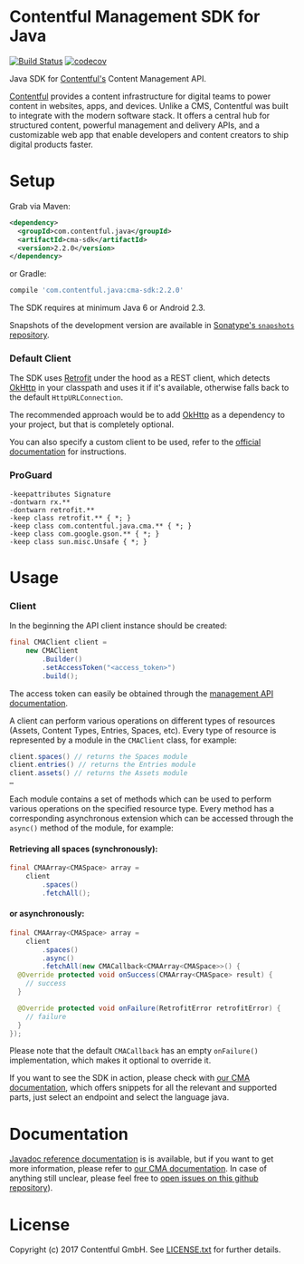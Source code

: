 Contentful Management SDK for Java
==================================

[![Build Status](https://travis-ci.org/contentful/contentful-management.java.svg)](https://travis-ci.org/contentful/contentful-management.java/builds#)
[![codecov](https://codecov.io/gh/contentful/contentful-management.java/branch/master/graph/badge.svg)](https://codecov.io/gh/contentful/contentful-management.java)

Java SDK for [Contentful's][1] Content Management API.

[Contentful][1] provides a content infrastructure for digital teams to power content in websites, apps, and devices. Unlike a CMS, Contentful was built to integrate with the modern software stack. It offers a central hub for structured content, powerful management and delivery APIs, and a customizable web app that enable developers and content creators to ship digital products faster.

Setup
=====

Grab via Maven:
```xml
<dependency>
  <groupId>com.contentful.java</groupId>
  <artifactId>cma-sdk</artifactId>
  <version>2.2.0</version>
</dependency>
```
or Gradle:
```groovy
compile 'com.contentful.java:cma-sdk:2.2.0'
```

The SDK requires at minimum Java 6 or Android 2.3.

Snapshots of the development version are available in [Sonatype's `snapshots` repository][snap].

### Default Client

The SDK uses [Retrofit][2] under the hood as a REST client, which detects [OkHttp][3] in your classpath and uses it if it's available, otherwise falls back to the default `HttpURLConnection`.

The recommended approach would be to add [OkHttp][3] as a dependency to your project, but that is completely optional.

You can also specify a custom client to be used, refer to the [official documentation][4] for instructions.

### ProGuard

```
-keepattributes Signature
-dontwarn rx.**
-dontwarn retrofit.**
-keep class retrofit.** { *; }
-keep class com.contentful.java.cma.** { *; }
-keep class com.google.gson.** { *; }
-keep class sun.misc.Unsafe { *; }
```

Usage
=====

### Client

In the beginning the API client instance should be created:

```java
final CMAClient client =
    new CMAClient
        .Builder()
        .setAccessToken("<access_token>")
        .build();
```

The access token can easily be obtained through the [management API documentation](https://www.contentful.com/developers/docs/references/authentication/#getting-a-personal-access-token).

A client can perform various operations on different types of resources (Assets, Content Types, Entries, Spaces, etc). Every type of resource is represented by a module in the `CMAClient` class, for example:

```java
client.spaces() // returns the Spaces module
client.entries() // returns the Entries module
client.assets() // returns the Assets module
…
```

Each module contains a set of methods which can be used to perform various operations on the specified resource type. Every method has a corresponding asynchronous extension which can be accessed through the `async()` method of the module, for example:

#### Retrieving all spaces (synchronously):

```java
final CMAArray<CMASpace> array =
    client
        .spaces()
        .fetchAll();
```

#### or asynchronously:

```java
final CMAArray<CMASpace> array =
    client
        .spaces()
        .async()
        .fetchAll(new CMACallback<CMAArray<CMASpace>>() {
  @Override protected void onSuccess(CMAArray<CMASpace> result) {
    // success
  }

  @Override protected void onFailure(RetrofitError retrofitError) {
    // failure
  }
});
```

Please note that the default `CMACallback` has an empty `onFailure()` implementation, which makes it optional to override it.

If you want to see the SDK in action, please check with [our CMA documentation][docs], which offers snippets for all the relevant and supported parts, just select an endpoint and select the language java.

Documentation
=============

[Javadoc reference documentation][4] is is available, but if you want to get more information, please refer to [our CMA documentation][docs]. In case of anything still unclear, please feel free to [open issues on this github repository](../../issues)).

License
=======

Copyright (c) 2017 Contentful GmbH. See [LICENSE.txt][5] for further details.


 [1]: https://www.contentful.com
 [2]: https://square.github.io/retrofit
 [3]: https://square.github.io/okhttp
 [4]: https://contentful.github.io/contentful-management.java
 [5]: LICENSE.txt
 [snap]: https://oss.sonatype.org/content/repositories/snapshots/
 [docs]: https://www.contentful.com/developers/docs/references/content-management-api/
